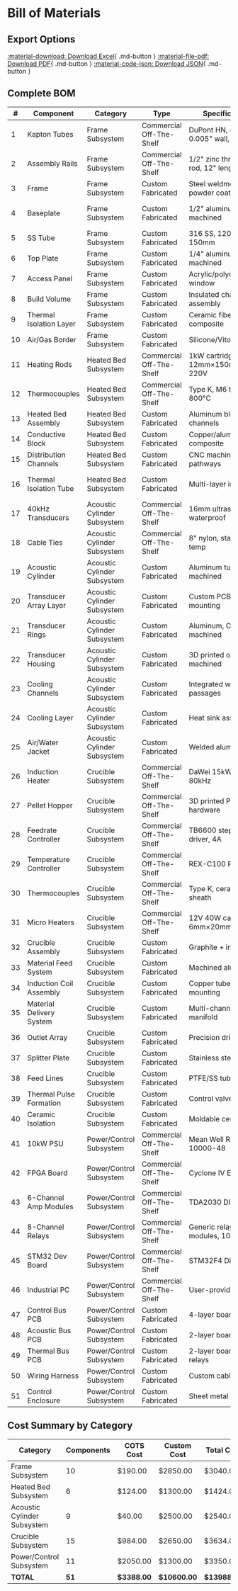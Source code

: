 # Bill of Materials

## Export Options

<div class="button-group">

[:material-download: Download Excel](../downloads/bom.xlsx){ .md-button }
[:material-file-pdf: Download PDF](../downloads/bom.pdf){ .md-button }
[:material-code-json: Download JSON](../downloads/bom.json){ .md-button }

</div>

## Complete BOM

<div class="table-wrapper" markdown>

| # | Component | Category | Type | Specification | Qty | Unit Cost | Total | Notes |
|---|-----------|----------|------|---------------|-----|-----------|-------|-------|
| 1 | Kapton Tubes | Frame Subsystem | Commercial Off-The-Shelf | DuPont HN, 4" dia, 0.005" wall, 400°C | 2 | $90.00 | $180.00 | Thermal isolation barrier |
| 2 | Assembly Rails | Frame Subsystem | Commercial Off-The-Shelf | 1/2" zinc threaded rod, 12" length | 4 | $2.50 | $10.00 | For mounting acoustic rings |
| 3 | Frame | Frame Subsystem | Custom Fabricated | Steel weldment, powder coated | 1 | $800.00 | $800.00 | Main structural support |
| 4 | Baseplate | Frame Subsystem | Custom Fabricated | 1/2" aluminum, machined | 1 | $400.00 | $400.00 | Precision mounting surface |
| 5 | SS Tube | Frame Subsystem | Custom Fabricated | 316 SS, 120mm ID × 150mm | 1 | $350.00 | $350.00 | Chamber cylinder |
| 6 | Top Plate | Frame Subsystem | Custom Fabricated | 1/4" aluminum, machined | 1 | $250.00 | $250.00 | Chamber top with ports |
| 7 | Access Panel | Frame Subsystem | Custom Fabricated | Acrylic/polycarbonate window | 1 | $150.00 | $150.00 | Observation window |
| 8 | Build Volume | Frame Subsystem | Custom Fabricated | Insulated chamber assembly | 1 | $600.00 | $600.00 | Includes seals |
| 9 | Thermal Isolation Layer | Frame Subsystem | Custom Fabricated | Ceramic fiber composite | 1 | $200.00 | $200.00 | High-temp insulation |
| 10 | Air/Gas Border | Frame Subsystem | Custom Fabricated | Silicone/Viton seals | 1 | $100.00 | $100.00 | Chamber sealing |
| 11 | Heating Rods | Heated Bed Subsystem | Commercial Off-The-Shelf | 1kW cartridge, 12mm×150mm, 220V | 4 | $25.00 | $100.00 | Platform heating |
| 12 | Thermocouples | Heated Bed Subsystem | Commercial Off-The-Shelf | Type K, M6 thread, 800°C | 2 | $12.00 | $24.00 | Bed temperature sensing |
| 13 | Heated Bed Assembly | Heated Bed Subsystem | Custom Fabricated | Aluminum block with channels | 1 | $450.00 | $450.00 | Includes mounting |
| 14 | Conductive Block | Heated Bed Subsystem | Custom Fabricated | Copper/aluminum composite | 1 | $300.00 | $300.00 | Heat distribution |
| 15 | Distribution Channels | Heated Bed Subsystem | Custom Fabricated | CNC machined pathways | 1 | $200.00 | $200.00 | Integrated in bed |
| 16 | Thermal Isolation Tube | Heated Bed Subsystem | Custom Fabricated | Multi-layer insulation | 1 | $350.00 | $350.00 | Includes air gaps, thermal breaks |
| 17 | 40kHz Transducers | Acoustic Cylinder Subsystem | Commercial Off-The-Shelf | 16mm ultrasonic, waterproof | 18 | $2.00 | $36.00 | 6 per ring × 3 rings |
| 18 | Cable Ties | Acoustic Cylinder Subsystem | Commercial Off-The-Shelf | 8" nylon, standard temp | 18 | $0.22 | $4.00 | Harbor Freight 100-pack |
| 19 | Acoustic Cylinder | Acoustic Cylinder Subsystem | Custom Fabricated | Aluminum tube, machined | 1 | $600.00 | $600.00 | Precision bore for waves |
| 20 | Transducer Array Layer | Acoustic Cylinder Subsystem | Custom Fabricated | Custom PCB with mounting | 1 | $400.00 | $400.00 | Includes connectors |
| 21 | Transducer Rings | Acoustic Cylinder Subsystem | Custom Fabricated | Aluminum, CNC machined | 3 | $150.00 | $450.00 | $450 total |
| 22 | Transducer Housing | Acoustic Cylinder Subsystem | Custom Fabricated | 3D printed or machined | 6 | $50.00 | $300.00 | $300 total |
| 23 | Cooling Channels | Acoustic Cylinder Subsystem | Custom Fabricated | Integrated water passages | 1 | $200.00 | $200.00 | Built into housing |
| 24 | Cooling Layer | Acoustic Cylinder Subsystem | Custom Fabricated | Heat sink assembly | 1 | $250.00 | $250.00 | With fins |
| 25 | Air/Water Jacket | Acoustic Cylinder Subsystem | Custom Fabricated | Welded aluminum | 1 | $300.00 | $300.00 | Cooling manifold |
| 26 | Induction Heater | Crucible Subsystem | Commercial Off-The-Shelf | DaWei 15kW, 30-80kHz | 1 | $700.00 | $700.00 | Run at 3kW for L1 |
| 27 | Pellet Hopper | Crucible Subsystem | Commercial Off-The-Shelf | 3D printed PLA + hardware | 1 | $20.00 | $20.00 | Includes stepper motor |
| 28 | Feedrate Controller | Crucible Subsystem | Commercial Off-The-Shelf | TB6600 stepper driver, 4A | 1 | $25.00 | $25.00 | Single axis control |
| 29 | Temperature Controller | Crucible Subsystem | Commercial Off-The-Shelf | REX-C100 PID clone | 1 | $15.00 | $15.00 | SSR output for induction |
| 30 | Thermocouples | Crucible Subsystem | Commercial Off-The-Shelf | Type K, ceramic sheath | 2 | $12.00 | $24.00 | Crucible monitoring |
| 31 | Micro Heaters | Crucible Subsystem | Commercial Off-The-Shelf | 12V 40W cartridge, 6mm×20mm | 25 | $8.00 | $200.00 | Feed line heating |
| 32 | Crucible Assembly | Crucible Subsystem | Custom Fabricated | Graphite + insulation | 1 | $400.00 | $400.00 | Complete unit |
| 33 | Material Feed System | Crucible Subsystem | Custom Fabricated | Machined aluminum | 1 | $350.00 | $350.00 | Includes guides |
| 34 | Induction Coil Assembly | Crucible Subsystem | Custom Fabricated | Copper tube + mounting | 1 | $250.00 | $250.00 | Custom wound |
| 35 | Material Delivery System | Crucible Subsystem | Custom Fabricated | Multi-channel manifold | 1 | $400.00 | $400.00 | 25 outlets |
| 36 | Outlet Array | Crucible Subsystem | Custom Fabricated | Precision drilled plate | 1 | $300.00 | $300.00 | 5×5 grid, 2mm spacing |
| 37 | Splitter Plate | Crucible Subsystem | Custom Fabricated | Stainless steel | 1 | $200.00 | $200.00 | Flow distribution |
| 38 | Feed Lines | Crucible Subsystem | Custom Fabricated | PTFE/SS tubing | 25 | $10.00 | $250.00 | High-temp rated |
| 39 | Thermal Pulse Formation | Crucible Subsystem | Custom Fabricated | Control valves | 1 | $350.00 | $350.00 | Droplet timing |
| 40 | Ceramic Isolation | Crucible Subsystem | Custom Fabricated | Moldable ceramic | 1 | $150.00 | $150.00 | Thermal protection |
| 41 | 10kW PSU | Power/Control Subsystem | Commercial Off-The-Shelf | Mean Well RSP-10000-48 | 1 | $1850.00 | $1850.00 | Main power supply |
| 42 | FPGA Board | Power/Control Subsystem | Commercial Off-The-Shelf | Cyclone IV EP4CE6 | 1 | $75.00 | $75.00 | Per VDATP reference |
| 43 | 6-Channel Amp Modules | Power/Control Subsystem | Commercial Off-The-Shelf | TDA2030 DIY boards | 4 | $15.00 | $60.00 | Build from kits |
| 44 | 8-Channel Relays | Power/Control Subsystem | Commercial Off-The-Shelf | Generic relay modules, 10A | 5 | $8.00 | $40.00 | eBay/AliExpress |
| 45 | STM32 Dev Board | Power/Control Subsystem | Commercial Off-The-Shelf | STM32F4 Discovery | 1 | $25.00 | $25.00 | Real STM32 for development |
| 46 | Industrial PC | Power/Control Subsystem | Commercial Off-The-Shelf | User-provided | 0 | $0.00 | $0.00 | Min specs: i5, 8GB RAM |
| 47 | Control Bus PCB | Power/Control Subsystem | Custom Fabricated | 4-layer board | 1 | $350.00 | $350.00 | Main interconnect |
| 48 | Acoustic Bus PCB | Power/Control Subsystem | Custom Fabricated | 2-layer board | 1 | $200.00 | $200.00 | Transducer routing |
| 49 | Thermal Bus PCB | Power/Control Subsystem | Custom Fabricated | 2-layer board with relays | 1 | $250.00 | $250.00 | Heater control |
| 50 | Wiring Harness | Power/Control Subsystem | Custom Fabricated | Custom cables | 1 | $300.00 | $300.00 | All interconnects |
| 51 | Control Enclosure | Power/Control Subsystem | Custom Fabricated | Sheet metal box | 1 | $200.00 | $200.00 | Electronics housing |

</div>

## Cost Summary by Category

| Category | Components | COTS Cost | Custom Cost | Total Cost |
|----------|------------|-----------|-------------|------------|
| Frame Subsystem | 10 | $190.00 | $2850.00 | $3040.00 |
| Heated Bed Subsystem | 6 | $124.00 | $1300.00 | $1424.00 |
| Acoustic Cylinder Subsystem | 9 | $40.00 | $2500.00 | $2540.00 |
| Crucible Subsystem | 15 | $984.00 | $2650.00 | $3634.00 |
| Power/Control Subsystem | 11 | $2050.00 | $1300.00 | $3350.00 |
| **TOTAL** | **51** | **$3388.00** | **$10600.00** | **$13988.00** |
